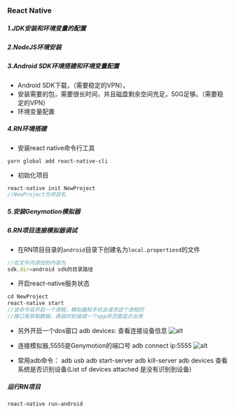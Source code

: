 ### React Native
##### 1.JDK安装和环境变量的配置
##### 2.NodeJS环境安装
##### 3.Android SDK环境搭建和环境变量配置
- Android SDK下载，（需要稳定的VPN）。
- 安装需要的包，需要很长时间，并且磁盘剩余空间充足，50G足够。（需要稳定的VPN）
- 环境变量配置

##### 4.RN环境搭建
- 安装react native命令行工具
```
yarn global add react-native-cli
```
- 初始化项目
```js
react-native init NewProject
//NewProject为项目名
```
##### 5.安装Genymotion模拟器

##### 6.RN项目连接模拟器调试
- 在RN项目目录的`android`目录下创建名为`local.propertiesd`的文件
```js
//在文件内添加的内容为
sdk.dir=android sdk的目录路径
```
- 开启react-native服务状态
```js
cd NewProject
react-native start
//该命令会开启一个进程，模拟器和手机会请求这个进程的
//接口来获取数据，再临时封装成一个app将页面显示出来
```

- 另外开启一个dos窗口
adb devices:
查看连接设备信息
 ![alt](../../imgs/adb2.png)
- 连接模拟器,5555是Genymotion的端口号 
adb connect ip:5555
 ![alt](../../imgs/adb3.png)

- 常用adb命令：
adb usb
adb start-server
adb kill-server
adb devices 查看系统是否识别设备(List of devices attached 是没有识别到设备)
##### 运行RN项目
```
react-native run-android
```

